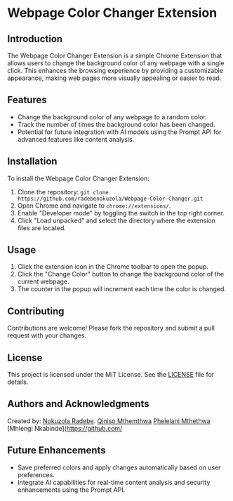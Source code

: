 # Webpage Color Changer Extension

## Introduction

The Webpage Color Changer Extension is a simple Chrome Extension that allows users to change the background color of any webpage with a single click. This enhances the browsing experience by providing a customizable appearance, making web pages more visually appealing or easier to read.

## Features

- Change the background color of any webpage to a random color.
- Track the number of times the background color has been changed.
- Potential for future integration with AI models using the Prompt API for advanced features like content analysis.

## Installation

To install the Webpage Color Changer Extension:

1. Clone the repository: `git clone https://github.com/radebenokuzola/Webpage-Color-Changer.git`
2. Open Chrome and navigate to `chrome://extensions/`.
3. Enable "Developer mode" by toggling the switch in the top right corner.
4. Click "Load unpacked" and select the directory where the extension files are located.

## Usage

1. Click the extension icon in the Chrome toolbar to open the popup.
2. Click the "Change Color" button to change the background color of the current webpage.
3. The counter in the popup will increment each time the color is changed.

## Contributing

Contributions are welcome! Please fork the repository and submit a pull request with your changes.

## License

This project is licensed under the MIT License. See the [LICENSE](LICENSE) file for details.

## Authors and Acknowledgments

Created by: [Nokuzola Radebe](https://github.com/radebenokuzola).
[Qiniso Mthemthwa](https://github.com/Q-Mthethwa)
[Phelelani Mthethwa](https://github.com/21925402)
[Mhlengi Nkabinde](https://github.com/



## Future Enhancements

- Save preferred colors and apply changes automatically based on user preferences.
- Integrate AI capabilities for real-time content analysis and security enhancements using the Prompt API.


